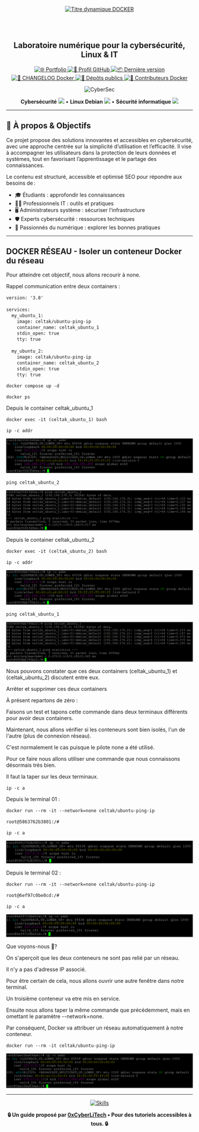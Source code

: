 <div align="center">

  <br></br>
  
  <a href="https://github.com/0xCyberLiTech">
    <img src="https://readme-typing-svg.herokuapp.com?font=JetBrains+Mono&size=50&duration=6000&pause=1000000000&color=FF0048&center=true&vCenter=true&width=1100&lines=%3EDOCKER_" alt="Titre dynamique DOCKER" />
  </a>
  
  <br></br>

  <h2>Laboratoire numérique pour la cybersécurité, Linux & IT</h2>

  <p align="center">
    <p align="center">
      <a href="https://0xcyberlitech.github.io/">
        <img src="https://img.shields.io/badge/Portfolio-0xCyberLiTech-181717?logo=github&style=flat-square" alt="🌐 Portfolio" />
      </a>
      <a href="https://github.com/0xCyberLiTech">
        <img src="https://img.shields.io/badge/Profil-GitHub-181717?logo=github&style=flat-square" alt="🔗 Profil GitHub" />
      </a>
      <a href="https://github.com/0xCyberLiTech/Docker/releases/latest">
        <img src="https://img.shields.io/github/v/release/0xCyberLiTech/Docker?label=version&style=flat-square&color=blue" alt="📦 Dernière version" />
      </a>
      <a href="https://github.com/0xCyberLiTech/Docker/blob/main/CHANGELOG.md">
        <img src="https://img.shields.io/badge/📄%20Changelog-Docker-blue?style=flat-square" alt="📄 CHANGELOG Docker" />
      </a>
      <a href="https://github.com/0xCyberLiTech?tab=repositories">
        <img src="https://img.shields.io/badge/Dépôts-publics-blue?style=flat-square" alt="📂 Dépôts publics" />
      </a>
      <a href="https://github.com/0xCyberLiTech/Docker/graphs/contributors">
        <img src="https://img.shields.io/badge/👥%20Contributeurs-cliquez%20ici-007ec6?style=flat-square" alt="👥 Contributeurs Docker" />
      </a>
    </p>
  </p>

</div>

<!--
Optimisation SEO : mots-clés cybersécurité, Linux, administration système, sécurité informatique, tutoriels, guides, expertise, formation, supervision, Docker, OpenVAS, firewall, proxy, DNS, SSH, Debian, IT, réseau, cryptographie, open source, ressources techniques, étudiants, professionnels, passionnés.
-->

<div align="center">
  <img src="https://img.icons8.com/fluency/96/000000/cyber-security.png" alt="CyberSec" width="80"/>
</div>

<div align="center">
  <p>
    <strong>Cybersécurité</strong> <img src="https://img.icons8.com/color/24/000000/lock--v1.png"/> • <strong>Linux Debian</strong> <img src="https://img.icons8.com/color/24/000000/linux.png"/> • <strong>Sécurité informatique</strong> <img src="https://img.icons8.com/color/24/000000/shield-security.png"/>
  </p>
</div>

---

## 🚀 À propos & Objectifs

Ce projet propose des solutions innovantes et accessibles en cybersécurité, avec une approche centrée sur la simplicité d’utilisation et l’efficacité. Il vise à accompagner les utilisateurs dans la protection de leurs données et systèmes, tout en favorisant l’apprentissage et le partage des connaissances.

Le contenu est structuré, accessible et optimisé SEO pour répondre aux besoins de :
- 🎓 Étudiants : approfondir les connaissances
- 👨‍💻 Professionnels IT : outils et pratiques
- 🖥️ Administrateurs système : sécuriser l’infrastructure
- 🛡️ Experts cybersécurité : ressources techniques
- 🚀 Passionnés du numérique : explorer les bonnes pratiques

---

## DOCKER RÉSEAU - Isoler un conteneur Docker du réseau

Pour atteindre cet objectif, nous allons recourir à none.

Rappel communication entre deux containers :

```
version: '3.8'

services:
  my_ubuntu_1:
    image: celtak/ubuntu-ping-ip
    container_name: celtak_ubuntu_1
    stdin_open: true
    tty: true

  my_ubuntu_2:
    image: celtak/ubuntu-ping-ip
    container_name: celtak_ubuntu_2
    stdin_open: true
    tty: true
```

```
docker compose up -d
```

```
docker ps
```

Depuis le container celtak_ubuntu_1

```
docker exec -it (celtak_ubuntu_1) bash
```

```
ip -c addr
```

![ip-1.png](./images/ip-1.png)

```
ping celtak_ubuntu_2
```

![ping-01.png](./images/ping-01.png)

Depuis le container celtak_ubuntu_2

```
docker exec -it (celtak_ubuntu_2) bash
```

```
ip -c addr
```

![ip-2.png](./images/ip-2.png)

```
ping celtak_ubuntu_1
```

![ping-02.png](./images/ping-02.png)

Nous pouvons constater que ces deux containers (celtak_ubuntu_1) et (celtak_ubuntu_2) discutent entre eux.

Arrêter et supprimer ces deux containers

À présent repartons de zéro :

Faisons un test et tapons cette commande dans deux terminaux différents pour avoir deux containers.

Maintenant, nous allons vérifier si les conteneurs sont bien isolés, l'un de l'autre (plus de connexion réseau).

C'est normalement le cas puisque le pilote none a été utilisé.

Pour ce faire nous allons utiliser une commande que nous connaissons désormais très bien.

Il faut la taper sur les deux terminaux.

```
ip -c a
```

Depuis le terminal 01 :

```
docker run --rm -it --network=none celtak/ubuntu-ping-ip
```

```
root@5863762b3801:/#
```

```
ip -c a
```

![ip-c-1.png](./images/ip-c-1.png)

Depuis le terminal 02 :

```
docker run --rm -it --network=none celtak/ubuntu-ping-ip
```

```
root@6ef97c0be0cd:/#
```

```
ip -c a
```

![ip-c-2.png](./images/ip-c-2.png)

Que voyons-nous 🧐?

On s'aperçoit que les deux conteneurs ne sont pas relié par un réseau.

Il n'y a pas d'adresse IP associé.

Pour être certain de cela, nous allons ouvrir une autre fenêtre dans notre terminal.

Un troisième conteneur va etre mis en service.

Ensuite nous allons taper la même commande que précédemment, mais en omettant le paramètre --network=none.

Par conséquent, Docker va attribuer un réseau automatiquement à notre conteneur.

```
docker run --rm -it celtak/ubuntu-ping-ip
```

![ip-c-3.png](./images/ip-c-3.png)

---

<p align="center">
  <a href="https://github.com/0xCyberLiTech" target="_blank" rel="noopener">
    <img src="https://skillicons.dev/icons?i=linux,debian,bash,docker,nginx,git,vim,python,markdown" alt="Skills" width="420">
  </a>
</p>

<p align="center">
  <b>🔒 Un guide proposé par <a href="https://github.com/0xCyberLiTech">0xCyberLiTech</a> • Pour des tutoriels accessibles à tous. 🔒</b>
</p>
